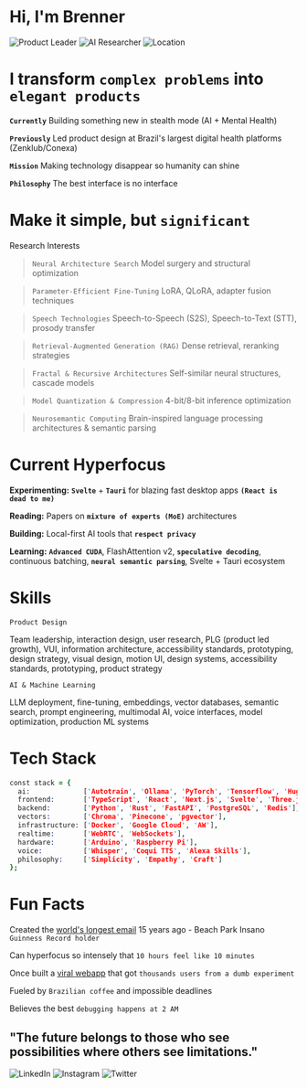 # Hi, I'm Brenner
![Product Leader](https://img.shields.io/badge/%F0%9F%9A%80-Product%20Leader%20%7C%2021%2B%20years-grey.svg)
![AI Researcher](https://img.shields.io/badge/%F0%9F%A7%A0-AI%20Researcher%20%7C%20Neurosemantic-grey.svg)
![Location](https://img.shields.io/badge/%F0%9F%93%8D-S%C3%A3o%20Paulo%2C%20Brazil-grey.svg)

# I transform `complex problems` into `elegant products`

**`Currently`** Building something new in stealth mode (AI + Mental Health)

**`Previously`** Led product design at Brazil's largest digital health platforms (Zenklub/Conexa)

**`Mission`** Making technology disappear so humanity can shine

**`Philosophy`** The best interface is no interface
# Make it simple, but `significant`

Research Interests

> `Neural Architecture Search` Model surgery and structural optimization

> `Parameter-Efficient Fine-Tuning` LoRA, QLoRA, adapter fusion techniques

> `Speech Technologies` Speech-to-Speech (S2S), Speech-to-Text (STT), prosody transfer

> `Retrieval-Augmented Generation (RAG)` Dense retrieval, reranking strategies

>  `Fractal & Recursive Architectures` Self-similar neural structures, cascade models

> `Model Quantization & Compression` 4-bit/8-bit inference optimization

> `Neurosemantic Computing` Brain-inspired language processing architectures & semantic parsing


# Current Hyperfocus

**Experimenting:** **`Svelte`** + **`Tauri`** for blazing fast desktop apps **`(React is dead to me)`**

**Reading:** Papers on **`mixture of experts (MoE)`** architectures

**Building:** Local-first AI tools that **`respect privacy`**

**Learning:** **`Advanced CUDA`**, FlashAttention v2, **`speculative decoding`**, continuous batching, **`neural semantic parsing`**, Svelte + Tauri ecosystem

# Skills
```
Product Design
```
Team leadership, interaction design, user research, PLG (product led growth), VUI, information architecture, accessibility standards, prototyping, design strategy, visual design, motion UI, design systems, accessibility standards, prototyping, product strategy
```
AI & Machine Learning
```

LLM deployment, fine-tuning, embeddings, vector databases, semantic search, prompt engineering, multimodal AI, voice interfaces, model optimization, production ML systems

# Tech Stack

```prolog
const stack = {
  ai:             ['Autotrain', 'Ollama', 'PyTorch', 'Tensorflow', 'HuggingFace', 'LangChain', 'LM Studio'],
  frontend:       ['TypeScript', 'React', 'Next.js', 'Svelte', 'Three.js', 'Tailwind', 'WebGL','GLSL'],
  backend:        ['Python', 'Rust', 'FastAPI', 'PostgreSQL', 'Redis'],
  vectors:        ['Chroma', 'Pinecone', 'pgvector'],
  infrastructure: ['Docker', 'Google Cloud', 'AW'],
  realtime:       ['WebRTC', 'WebSockets'],
  hardware:       ['Arduino', 'Raspberry Pi'],
  voice:          ['Whisper', 'Coqui TTS', 'Alexa Skills'],
  philosophy:     ['Simplicity', 'Empathy', 'Craft']
};
```

# Fun Facts

Created the [world's longest email](https://www.meioemensagem.com.br/comunicacao/acao-do-beach-park-propoe-emocao-real) 15 years ago - Beach Park Insano `Guinness Record holder`

Can hyperfocus so intensely that `10 hours feel like 10 minutes`

Once built a [viral webapp](https://www.awwwards.com/sites/facemother) that got `thousands users from a dumb experiment`

Fueled by `Brazilian coffee` and impossible deadlines

Believes the best `debugging happens at 2 AM`

## "The future belongs to those who see possibilities where others see limitations."
![LinkedIn](https://img.shields.io/badge/LinkedIn-0077B5.svg)
![Instagram](https://img.shields.io/badge/Instagram-E4405F.svg)
![Twitter](https://img.shields.io/badge/Twitter-1DA1F2.svg)

